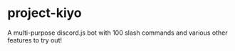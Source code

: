 # project-kiyo
A multi-purpose discord.js bot with 100 slash commands and various other features to try out!
